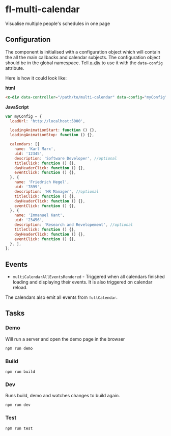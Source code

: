# fl-multi-calendar

Visualise multiple people's schedules in one page


## Configuration
The component is initialised with a configuration object which will contain the
all the main callbacks and calendar subjects. The configuration object should
be in the global namespace. Tell [x-div](https://github.com/fourlabsldn/x-div)
to use it with the `data-config` attribute.

Here is how it could look like:

**html**
``` html
<x-div data-controller="/path/to/multi-calendar" data-config="myConfig"></x-div>
```

**JavaScript**
``` javascript
var myConfig = {
  loadUrl: 'http://localhost:5000',

  loadingAnimationStart: function () {},
  loadingAnimationStop: function () {},

  calendars: [{
    name: 'Karl Marx',
    uid: '12345',
    description: 'Software Developer', //optional
    titleClick: function () {},
    dayHeaderClick: function () {},
    eventClick: function () {},
  }, {
    name: 'Friedrich Hegel',
    uid: '7899',
    description: 'HR Manager', //optional
    titleClick: function () {},
    dayHeaderClick: function () {},
    eventClick: function () {},
  }, {
    name: 'Immanuel Kant',
    uid: '23456',
    description: 'Research and Revelopement', //optional
    titleClick: function () {},
    dayHeaderClick: function () {},
    eventClick: function () {},
  }, ],
};

```

## Events
 - `multiCalendarAllEventsRendered` - Triggered when all calendars finished
 loading and displaying their events. It is also triggered on calendar reload.

The calendars also emit all events from `fullCalendar`.

## Tasks

### Demo
Will run a server and open the demo page in the browser
```
npm run demo
```

### Build
```
npm run build
```
### Dev
Runs build, demo and watches changes to build again.
```
npm run dev
```

### Test
```
npm run test
```
